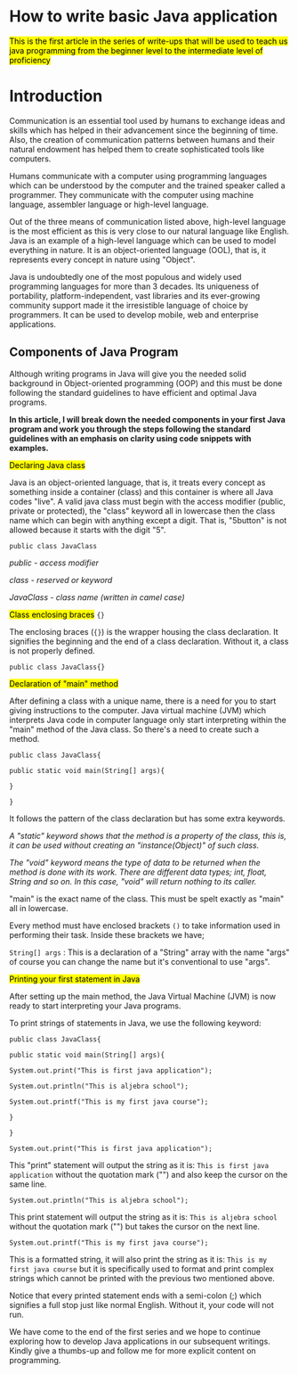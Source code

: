# How to write basic Java application

<mark>This is the first article in the series of write-ups that will be used to teach us java programming from the beginner level to the intermediate level of proficiency</mark>

# Introduction

Communication is an essential tool used by humans to exchange ideas and skills which has helped in their advancement since the beginning of time. Also, the creation of communication patterns between humans and their natural endowment has helped them to create sophisticated tools like computers.

Humans communicate with a computer using programming languages which can be understood by the computer and the trained speaker called a programmer. They communicate with the computer using machine language, assembler language or high-level language.

Out of the three means of communication listed above, high-level language is the most efficient as this is very close to our natural language like English. Java is an example of a high-level language which can be used to model everything in nature. It is an object-oriented language (OOL), that is, it represents every concept in nature using "Object".

Java is undoubtedly one of the most populous and widely used programming languages for more than 3 decades. Its uniqueness of portability, platform-independent, vast libraries and its ever-growing community support made it the irresistible language of choice by programmers. It can be used to develop mobile, web and enterprise applications.

## Components of Java Program

Although writing programs in Java will give you the needed solid background in Object-oriented programming (OOP) and this must be done following the standard guidelines to have efficient and optimal Java programs.

**In this article, I will break down the needed components in your first Java program and work you through the steps following the standard guidelines with an emphasis on clarity using code snippets with examples.**

<mark>Declaring Java class</mark>

Java is an object-oriented language, that is, it treats every concept as something inside a container (class) and this container is where all Java codes "live". A valid java class must begin with the access modifier (public, private or protected), the "class" keyword all in lowercase then the class name which can begin with anything except a digit. That is, "5button" is not allowed because it starts with the digit "5".

`public class JavaClass`

*public - access modifier*

*class - reserved or keyword*

*JavaClass - class name (written in camel case)*

<mark>Class enclosing braces</mark> `{}`

The enclosing braces (`{}`) is the wrapper housing the class declaration. It signifies the beginning and the end of a class declaration. Without it, a class is not properly defined.

`public class JavaClass{}`

<mark>Declaration of "main" method</mark>

After defining a class with a unique name, there is a need for you to start giving instructions to the computer. Java virtual machine (JVM) which interprets Java code in computer language only start interpreting within the "main" method of the Java class. So there's a need to create such a method.

`public class JavaClass{`

`public static void main(String[] args){`

`}`

`}`

It follows the pattern of the class declaration but has some extra keywords.

*A "static" keyword shows that the method is a property of the class, this is, it can be used without creating an "instance(Object)" of such class.*

*The "void" keyword means the type of data to be returned when the method is done with its work. There are different data types; int, float, String and so on. In this case, "void" will return nothing to its caller.*

"main" is the exact name of the class. This must be spelt exactly as "main" all in lowercase.

Every method must have enclosed brackets `()` to take information used in performing their task. Inside these brackets we have;

`String[] args` : This is a declaration of a "String" array with the name "args" of course you can change the name but it's conventional to use "args".

<mark>Printing your first statement in Java</mark>

After setting up the main method, the Java Virtual Machine (JVM) is now ready to start interpreting your Java programs.

To print strings of statements in Java, we use the following keyword:

`public class JavaClass{`

`public static void main(String[] args){`

`System.out.print("This is first java application");`

`System.out.println("This is aljebra school");`

`System.out.printf("This is my first java course");`

`}`

`}`

`System.out.print("This is first java application");`

This "print" statement will output the string as it is: `This is first java application` without the quotation mark ("") and also keep the cursor on the same line.

`System.out.println("This is aljebra school");`

This print statement will output the string as it is: `This is aljebra school` without the quotation mark ("") but takes the cursor on the next line.

`System.out.printf("This is my first java course");`

This is a formatted string, it will also print the string as it is: `This is my first java course` but it is specifically used to format and print complex strings which cannot be printed with the previous two mentioned above.

Notice that every printed statement ends with a semi-colon (;) which signifies a full stop just like normal English. Without it, your code will not run.

We have come to the end of the first series and we hope to continue exploring how to develop Java applications in our subsequent writings. Kindly give a thumbs-up and follow me for more explicit content on programming.